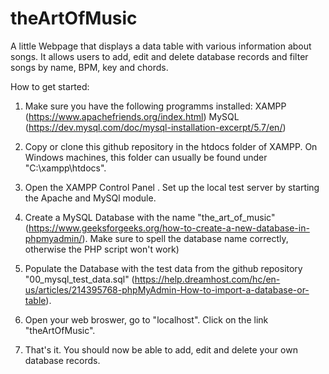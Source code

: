 # theArtOfMusic

A little Webpage that displays a data table with various information about songs. It allows users to add, edit and delete database records and filter songs by name, BPM, key and chords. 

How to get started:
1. Make sure you have the following programms installed:
    XAMPP (https://www.apachefriends.org/index.html)
    MySQL (https://dev.mysql.com/doc/mysql-installation-excerpt/5.7/en/)

2. Copy or clone this github repository in the htdocs folder of XAMPP. On Windows machines, this folder can usually be found under "C:\xampp\htdocs". 
3. Open the XAMPP Control Panel . Set up the local test server by starting the Apache and MySQl module. 
4. Create a MySQL Database with the name "the_art_of_music" (https://www.geeksforgeeks.org/how-to-create-a-new-database-in-phpmyadmin/). Make sure to spell the database name correctly, otherwise the PHP script won't work)
5. Populate the Database with the test data from the github repository "00_mysql_test_data.sql" (https://help.dreamhost.com/hc/en-us/articles/214395768-phpMyAdmin-How-to-import-a-database-or-table). 
6. Open your web broswer, go to "localhost". Click on the link "theArtOfMusic".
7. That's it. You should now be able to add, edit and delete your own database records. 

